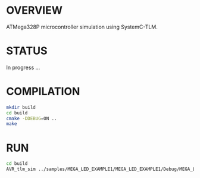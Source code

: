 # OVERVIEW

ATMega328P microcontroller simulation using SystemC-TLM.

# STATUS

In progress ...

# COMPILATION
```bash
mkdir build
cd build
cmake -DDEBUG=ON ..
make
```

# RUN
```bash
cd build
AVR_tlm_sim ../samples/MEGA_LED_EXAMPLE1/MEGA_LED_EXAMPLE1/Debug/MEGA_LED_EXAMPLE1.hex
```
